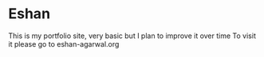 # Eshan

This is my portfolio site, very basic but I plan to improve it over time
To visit it please go to eshan-agarwal.org
